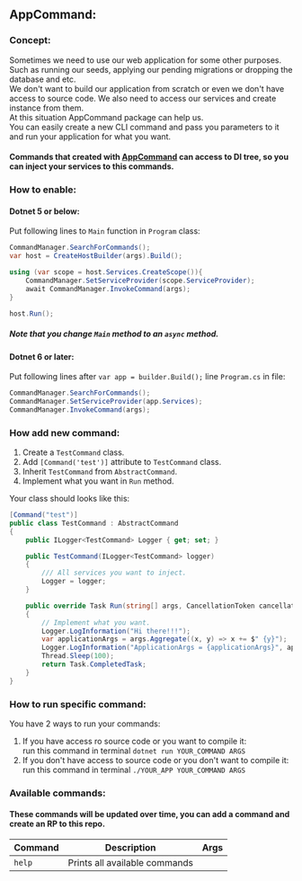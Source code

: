 ## AppCommand:
### Concept:

Sometimes we need to use our web application for some other purposes. Such as running our seeds, applying our pending migrations or dropping the database and etc.   
We don't want to build our application from scratch or even we don't have access to source code. We also need to access our services and create instance from them.   
At this situation AppCommand package can help us.   
You can easily create a new CLI command and pass you parameters to it and run your application for what you want.

#### Commands that created with [AppCommand](https://www.nuget.org/packages/AppCommand/) can access to DI tree, so you can inject your services to this commands.

### How to enable:

#### Dotnet 5 or below:

Put following lines to `Main` function in `Program` class:

```c#
CommandManager.SearchForCommands();
var host = CreateHostBuilder(args).Build();

using (var scope = host.Services.CreateScope()){
    CommandManager.SetServiceProvider(scope.ServiceProvider);
    await CommandManager.InvokeCommand(args);
}

host.Run();
```

##### Note that you change `Main` method to an `async` method.

#### Dotnet 6 or later:

Put following lines after `var app = builder.Build();` line `Program.cs` in file:

```c#
CommandManager.SearchForCommands();
CommandManager.SetServiceProvider(app.Services);
CommandManager.InvokeCommand(args);
```

### How add new command:

1) Create a `TestCommand` class.
2) Add `[Command('test')]` attribute to `TestCommand` class.
3) Inherit `TestCommand` from `AbstractCommand`.
4) Implement what you want in `Run` method.

Your class should looks like this:

```c#
[Command("test")]
public class TestCommand : AbstractCommand
{
    public ILogger<TestCommand> Logger { get; set; }

    public TestCommand(ILogger<TestCommand> logger)
    {
        /// All services you want to inject.
        Logger = logger;
    }

    public override Task Run(string[] args, CancellationToken cancellationToken = default)
    {
        // Implement what you want.
        Logger.LogInformation("Hi there!!!");
        var applicationArgs = args.Aggregate((x, y) => x += $" {y}");
        Logger.LogInformation("ApplicationArgs = {applicationArgs}", applicationArgs);
        Thread.Sleep(100);
        return Task.CompletedTask;
    }
}
```

### How to run specific command:

You have 2 ways to run your commands:

1) If you have access ro source code or you want to compile it:   
   run this command in terminal `dotnet run YOUR_COMMAND ARGS`
2) If you don't have access to source code or you don't want to compile it:   
   run this command in terminal `./YOUR_APP YOUR_COMMAND ARGS`

### Available commands:

#### These commands will be updated over time, you can add a command and create an RP to this repo.

| Command | Description                   | Args |
|---------|-------------------------------|------|
| `help`  | Prints all available commands |      |